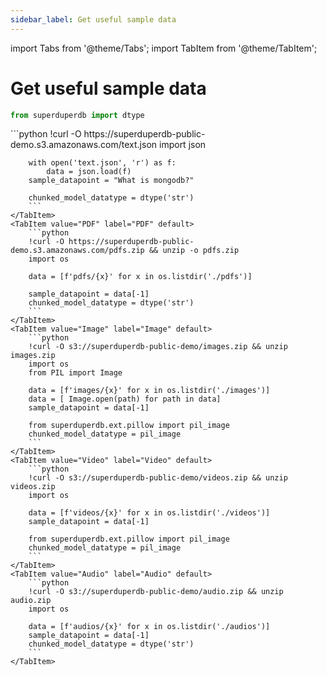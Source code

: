 ```yaml
---
sidebar_label: Get useful sample data
---
```

import Tabs from '@theme/Tabs';
import TabItem from '@theme/TabItem';

<!-- TABS -->
# Get useful sample data

```python
from superduperdb import dtype

```


<Tabs>
    <TabItem value="Text" label="Text" default>
        ```python
        !curl -O https://superduperdb-public-demo.s3.amazonaws.com/text.json
        import json
        
        with open('text.json', 'r') as f:
            data = json.load(f)
        sample_datapoint = "What is mongodb?"
        
        chunked_model_datatype = dtype('str')        
        ```
    </TabItem>
    <TabItem value="PDF" label="PDF" default>
        ```python
        !curl -O https://superduperdb-public-demo.s3.amazonaws.com/pdfs.zip && unzip -o pdfs.zip
        import os
        
        data = [f'pdfs/{x}' for x in os.listdir('./pdfs')]
        
        sample_datapoint = data[-1]
        chunked_model_datatype = dtype('str')        
        ```
    </TabItem>
    <TabItem value="Image" label="Image" default>
        ```python
        !curl -O s3://superduperdb-public-demo/images.zip && unzip images.zip
        import os
        from PIL import Image
        
        data = [f'images/{x}' for x in os.listdir('./images')]
        data = [ Image.open(path) for path in data]
        sample_datapoint = data[-1]
        
        from superduperdb.ext.pillow import pil_image
        chunked_model_datatype = pil_image        
        ```
    </TabItem>
    <TabItem value="Video" label="Video" default>
        ```python
        !curl -O s3://superduperdb-public-demo/videos.zip && unzip videos.zip
        import os
        
        data = [f'videos/{x}' for x in os.listdir('./videos')]
        sample_datapoint = data[-1]
        
        from superduperdb.ext.pillow import pil_image
        chunked_model_datatype = pil_image        
        ```
    </TabItem>
    <TabItem value="Audio" label="Audio" default>
        ```python
        !curl -O s3://superduperdb-public-demo/audio.zip && unzip audio.zip
        import os
        
        data = [f'audios/{x}' for x in os.listdir('./audios')]
        sample_datapoint = data[-1]
        chunked_model_datatype = dtype('str')        
        ```
    </TabItem>
</Tabs>
